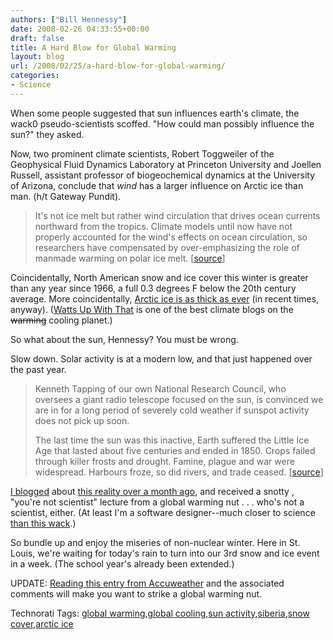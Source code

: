 ```yaml
---
authors: ["Bill Hennessy"]
date: 2008-02-26 04:33:55+00:00
draft: false
title: A Hard Blow for Global Warming
layout: blog
url: /2008/02/25/a-hard-blow-for-global-warming/
categories:
- Science
---
```


When some people suggested that sun influences earth's climate, the wack0 pseudo-scientists scoffed. "How could man possibly influence the sun?" they asked. 

 

Now, two prominent climate scientists, Robert Toggweiler of the Geophysical Fluid Dynamics Laboratory at Princeton University and Joellen Russell, assistant professor of biogeochemical dynamics at the University of Arizona, conclude that _wind_ has a larger influence on Arctic ice than man. (h/t Gateway Pundit).

 

>   
> 
> It's not ice melt but rather wind circulation that drives ocean currents northward from the tropics. Climate models until now have not properly accounted for the wind's effects on ocean circulation, so researchers have compensated by over-emphasizing the role of manmade warming on polar ice melt. [[source](https://www.nationalpost.com/opinion/columnists/story.html?id=332289)]
> 
> 

 

Coincidentally, North American snow and ice cover this winter is greater than any year since 1966, a full 0.3 degrees F below the 20th century average. More coincidentally, [Arctic ice is as thick as ever](https://wattsupwiththat.wordpress.com/2008/02/03/arctic-sea-ice-back-to-its-previous-level-bears-safe-film-at-11/) (in recent times, anyway). ([Watts Up With That](https://wattsupwiththat.wordpress.com/) is one of the best climate blogs on the <strike>warming</strike> cooling planet.)

 

So what about the sun, Hennessy? You must be wrong.

 

Slow down. Solar activity is at a modern low, and that just happened over the past year.

 

>   
> 
> Kenneth Tapping of our own National Research Council, who oversees a giant radio telescope focused on the sun, is convinced we are in for a long period of severely cold weather if sunspot activity does not pick up soon.
> 
>    
> 
> The last time the sun was this inactive, Earth suffered the Little Ice Age that lasted about five centuries and ended in 1850. Crops failed through killer frosts and drought. Famine, plague and war were widespread. Harbours froze, so did rivers, and trade ceased. [[source](https://www.nationalpost.com/opinion/columnists/story.html?id=332289)]
> 
> 

 

[I blogged](https://hennessysview.com/2008/01/03/instead-of-global-warming-global-reality/) about [this reality over a month ago](https://en.rian.ru/analysis/20080103/94768732.html), and received a snotty , "you're not scientist" lecture from a global warming nut . . . who's not a scientist, either. (At least I'm a software designer--much closer to science [than this wack](https://hennessysview.com/2008/01/06/more-evidence-against-co2-as-warming-agent/).)

 

So bundle up and enjoy the miseries of non-nuclear winter. Here in St. Louis, we're waiting for today's rain to turn into our 3rd snow and ice event in a week. (The school year's already been extended.)

 

UPDATE: [Reading this entry from Accuweather](https://global-warming.accuweather.com/2008/02/arctic_sea_ice_update_1.html) and the associated comments will make you want to strike a global warming nut.

 

Technorati Tags: [global warming](https://technorati.com/tags/global%20warming),[global cooling](https://technorati.com/tags/global%20cooling),[sun activity](https://technorati.com/tags/sun%20activity),[siberia](https://technorati.com/tags/siberia),[snow cover](https://technorati.com/tags/snow%20cover),[arctic ice](https://technorati.com/tags/arctic%20ice)

 
